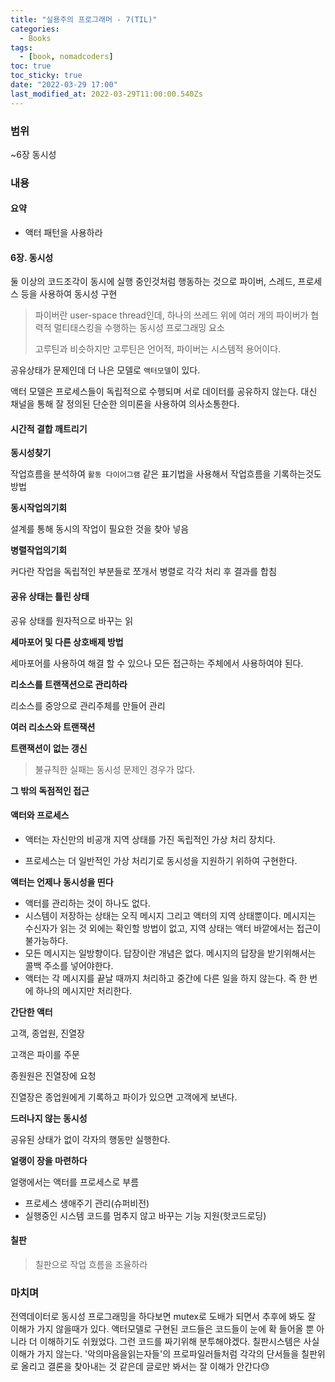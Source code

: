 ```yaml
---
title: "실용주의 프로그래머 - 7(TIL)"
categories:
  - Books
tags:
  - [book, nomadcoders]
toc: true
toc_sticky: true
date: "2022-03-29 17:00"
last_modified_at: 2022-03-29T11:00:00.540Zs
---
```


### 범위 

~6장 동시성

### 내용

#### **요약**

- 액터 패턴을 사용하라

#### 6장. 동시성

둘 이상의 코드조각이 동시에 실행 중인것처럼 행동하는 것으로 파이버, 스레드, 프로세스 등을 사용하여 동시성 구현

> 파이버란 user-space thread인데, 하나의 쓰레드 위에 여러 개의 파이버가 협력적 멀티태스킹을 수행하는 동시성 프로그래밍 요소
>
> 고루틴과 비슷하지만 고루틴은 언어적, 파이버는 시스템적 용어이다.

공유상태가 문제인데 더 나은 모델로 `액터모델`이 있다.

액터 모델은 프로세스들이 독립적으로 수행되며 서로 데이터를 공유하지 않는다. 대신 채널을 통해 잘 정의된 단순한 의미론을 사용하여 의사소통한다.

#### 시간적 결합 깨트리기

**동시성찾기**

작업흐름을 분석하여 `활동 다이어그램` 같은 표기법을 사용해서 작업흐름을 기록하는것도 방법

**동시작업의기회**

설계를 통해 동시의 작업이 필요한 것을 찾아 넣음

**병렬작업의기회**

커다란 작업을 독립적인 부분들로 쪼개서 병렬로 각각 처리 후 결과를 합침

#### 공유 상태는 틀린 상태

공유 상태를 원자적으로 바꾸는 읽

**세마포어 및 다른 상호배제 방법**

세마포어를 사용하여 해결 할 수 있으나 모든 접근하는 주체에서 사용하여야 된다.

**리소스를 트랜잭션으로 관리하라**

리소스를 중앙으로 관리주체를 만들어 관리

**여러 리소스와 트랜잭션**

**트랜잭션이 없는 갱신**

> 불규칙한 실패는 동시성 문제인 경우가 많다.

**그 밖의 독점적인 접근**

#### 액터와 프로세스

* 액터는 자신만의 비공개 지역 상태를 가진 독립적인 가상 처리 장치다.

* 프로세스는 더 일반적인 가상 처리기로 동시성을 지원하기 위하여 구현한다.

**액터는 언제나 동시성을 띤다**

* 액터를 관리하는 것이 하나도 없다.
* 시스템이 저장하는 상태는 오직 메시지 그리고 액터의 지역 상태뿐이다. 메시지는 수신자가 읽는 것 외에는 확인할 방법이 없고, 지역 상태는 액터 바깥에서는 접근이 불가능하다.
* 모든 메시지는 일방향이다. 답장이란 개념은 없다. 메시지의 답장을 받기위해서는 콜백 주소를 넣어야한다.
* 액터는 각 메시지를 끝날 때까지 처리하고 중간에 다른 일을 하지 않는다. 즉 한 번에 하나의 메시지만 처리한다.

**간단한 액터**

고객, 종업원, 진열장

고객은 파이를 주문

종원원은 진열장에 요청

진열장은 종업원에게 기록하고 파이가 있으면 고객에게 보낸다.

**드러나지 않는 동시성**

공유된 상태가 없이 각자의 행동만 실행한다.

**얼랭이 장을 마련하다**

얼랭에서는 액터를 프로세스로 부름

* 프로세스 생애주기 관리(슈퍼비전)
* 실행중인 시스템 코드를 멈추지 않고 바꾸는 기능 지원(핫코드로딩)

#### 칠판

> 칠판으로 작업 흐름을 조율하라

### 마치며

전역데이터로 동시성 프로그래밍을 하다보면 mutex로 도배가 되면서 추후에 봐도 잘 이해가 가지 않을때가 있다. 액터모델로 구현된 코드들은  코드들이 눈에 확 들어올 뿐 아니라 더 이해하기도 쉬웠었다. 그런 코드를 짜기위해 분투해야겠다. 칠판시스템은 사실 이해가 가지 않는다. '악의마음을읽는자들'의 프로파일러들처럼 각각의 단서들을 칠판위로 올리고 결론을 찾아내는 것 같은데 글로만 봐서는 잘 이해가 안간다😓

